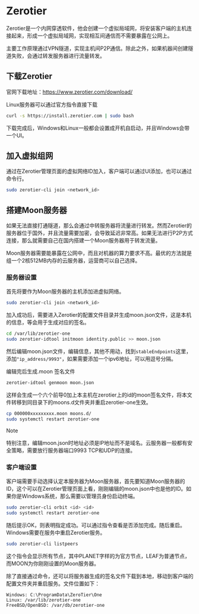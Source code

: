 # Zerotier

Zerotier是一个内网穿透软件，他会创建一个虚拟局域网，将安装客户端的主机连接起来，形成一个虚拟局域网，实现相互间通信而不需要暴露在公网上。

主要工作原理通过VPN隧道，实现主机间P2P通信。除此之外，如果机器间创建隧道失败，会通过转发服务器进行流量转发。



## 下载Zerotier

官网下载地址：https://www.zerotier.com/download/

Linux服务器可以通过官方指令直接下载

```bash
curl -s https://install.zerotier.com | sudo bash
```

下载完成后，Windows和Linux一般都会设置成开机自启动，并且Windows会带一个UI。



## 加入虚拟组网

通过在Zerotier管理页面的虚拟网络ID加入，客户端可以通过UI添加，也可以通过命令行。

```bash
sudo zerotier-cli join <network_id>
```



## 搭建Moon服务器

如果无法直接打通隧道，那么会通过中转服务器将流量进行转发。然而Zerotier的服务器位于国外，并且流量需要加密，会导致延迟非常高。如果无法进行P2P方式连接，那么就需要自己在国内搭建一个Moon服务器用于转发流量。

Moon服务器需要能暴露在公网中，而且对机器的算力要求不高。最优的方法就是组一个2核512MB内存的云服务器，运营商可以自己选择。

### 服务器设置

首先将要作为Moon服务器的主机添加进虚拟网络。

```bash
sudo zerotier-cli join <network_id>
```

加入成功后，需要进入Zerotier的配置文件目录并生成moon.json文件，这是本机的信息，等会用于生成对应的签名。

```bash
cd /var/lib/zerotier-one
sudo zerotier-idtool initmoon identity.public >> moon.json
```

然后编辑moon.json文件，编辑信息，其他不用动，找到`stableEndpoints`这里，添加`"ip_address/9993"`，如果需要添加一个ipv6地址，可以用逗号分隔。

编辑完后生成.moon 签名文件

```bash
zerotier-idtool genmoon moon.json
```

这样会生成一个六个前导0加上本主机在zerotier上的id的moon签名文件，将本文件转移到同目录下的moons.d文件夹并重启zerotier-one生效。

```bash
cp 000000xxxxxxxxx.moon moons.d/
sudo systemctl restart zerotier-one
```

> [!NOTE]
>
> 特别注意，编辑moon.json时地址必须是IP地址而不是域名。云服务器一般都有安全策略，需要放行服务器端口9993 TCP和UDP的连接。

### 客户端设置

客户端需要手动选择认定本服务器为Moon服务器，首先要知道Moon服务器的ID，这个可以在Zerotier管理页面上看，刚刚编辑的moon.json中也是他的ID。如果你是Windows系统，那么需要以管理员身份启动终端。

```bash
sudo zerotier-cli orbit <id> <id>
sudo systemctl restart zerotier-one
```

随后提示OK，则表明指定成功。可以通过指令查看是否添加完成。随后重启。Windows需要在服务中重启Zerotier服务。

```bash
sudo zerotier-cli listpeers
```

这个指令会显示所有节点，其中PLANET字样的为官方节点，LEAF为普通节点，而MOON为你刚刚设置的Moon服务器。

除了直接通过命令，还可以将服务器生成的签名文件下载到本地，移动到客户端的配置文件夹并重启服务。文件位置如下：

```
Windows: C:\ProgramData\ZeroTier\One
Linux: /var/lib/zerotier-one
FreeBSD/OpenBSD: /var/db/zerotier-one
```



